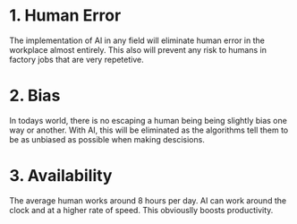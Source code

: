 # 1. Human Error
The implementation of AI in any field will eliminate human error in the workplace almost entirely. This also will prevent any risk to humans in factory jobs that are very repetetive.

# 2. Bias
In todays world, there is no escaping a human being being slightly bias one way or another. With AI, this will be eliminated as the algorithms tell them to be as unbiased as possible when making descisions.

# 3. Availability
The average human works around 8 hours per day. AI can work around the clock and at a higher rate of speed. This obviouslly boosts productivity. 
